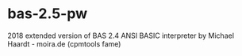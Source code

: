 # bas-2.5-pw
2018 extended version of BAS 2.4 ANSI BASIC interpreter by Michael Haardt - moira.de (cpmtools fame)
